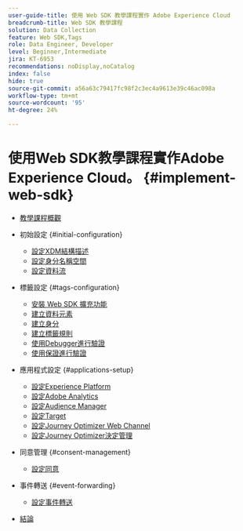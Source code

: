 ```yaml
---
user-guide-title: 使用 Web SDK 教學課程實作 Adobe Experience Cloud
breadcrumb-title: Web SDK 教學課程
solution: Data Collection
feature: Web SDK,Tags
role: Data Engineer, Developer
level: Beginner,Intermediate
jira: KT-6953
recommendations: noDisplay,noCatalog
index: false
hide: true
source-git-commit: a56a63c79417fc98f2c3ec4a9613e39c46ac098a
workflow-type: tm+mt
source-wordcount: '95'
ht-degree: 24%

---
```



# 使用Web SDK教學課程實作Adobe Experience Cloud。 {#implement-web-sdk}

+ [教學課程概觀](overview.md)
+ 初始設定 {#initial-configuration}
   + [設定XDM結構描述](configure-schemas.md)
   + [設定身分名稱空間](configure-identities.md)
   + [設定資料流](configure-datastream.md)

+ 標籤設定 {#tags-configuration}
   + [安裝 Web SDK 擴充功能](install-web-sdk.md)
   + [建立資料元素](create-data-elements.md)
   + [建立身分](create-identities.md)
   + [建立標籤規則](create-tag-rule.md)
   + [使用Debugger進行驗證](validate-with-debugger.md)
   + [使用保證進行驗證](validate-with-assurance.md)

+ 應用程式設定 {#applications-setup}
   + [設定Experience Platform](setup-experience-platform.md)
   + [設定Adobe Analytics](setup-analytics.md)
   + [設定Audience Manager](setup-audience-manager.md)
   + [設定Target](setup-target.md)
   + [設定Journey Optimizer Web Channel](setup-web-channel.md)
   + [設定Journey Optimizer決定管理](setup-decision-management.md)

+ 同意管理 {#consent-management}
   + [設定同意](setup-consent.md)

+ 事件轉送 {#event-forwarding}
   + [設定事件轉送](setup-event-forwarding.md)

+ [結論](conclusion.md)

